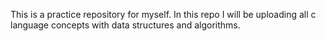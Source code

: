This is a practice repository for myself. In this repo I will be uploading all c language concepts with data structures and algorithms.
